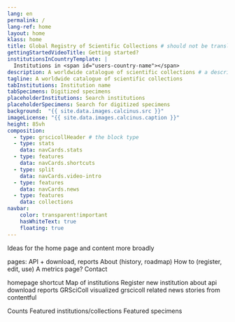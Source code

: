 ```yaml
---
lang: en
permalink: /
lang-ref: home
layout: home
klass: home
title: Global Registry of Scientific Collections # should not be translated
gettingStartedVideoTitle: Getting started?
institutionsInCountryTemplate: |
  Institutions in <span id="users-country-name"></span>
description: A worldwide catalogue of scientific collections # a descripton for the head element
tagline: A worldwide catalogue of scientific collections
tabInstitutions: Institution name
tabSpecimens: Digitized specimens
placeholderInstitutions: Search institutions
placeholderSpecimens: Search for digitized specimens
background:  "{{ site.data.images.calcinus.src }}"
imageLicense: "{{ site.data.images.calcinus.caption }}"
height: 85vh
composition:
  - type: grscicollHeader # the block type
  - type: stats
    data: navCards.stats
  - type: features
    data: navCards.shortcuts
  - type: split
    data: navCards.video-intro
  - type: features
    data: navCards.news
  - type: features
    data: collections
navbar:
    color: transparent!important
    hasWhiteText: true
    floating: true
---
```


Ideas for the home page and content more broadly

pages: 
API + download, reports
About (history, roadmap)
How to (register, edit, use)
A metrics page?
Contact

homepage shortcut
  Map of institutions
  Register new institution
  about
  api
  download reports
  GRSciColl visualized
  grscicoll related news stories from contentful

Counts
Featured institutions/collections
Featured specimens

